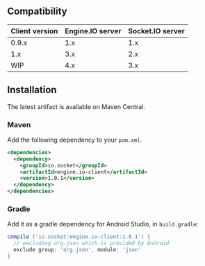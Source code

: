 ## Compatibility

| Client version | Engine.IO server | Socket.IO server |
| -------------- | ---------------- | ---------------- |
| 0.9.x  | 1.x | 1.x |
| 1.x    | 3.x | 2.x |
| WIP    | 4.x | 3.x |

## Installation
The latest artifact is available on Maven Central.

### Maven
Add the following dependency to your `pom.xml`.

```xml
<dependencies>
  <dependency>
    <groupId>io.socket</groupId>
    <artifactId>engine.io-client</artifactId>
    <version>1.0.1</version>
  </dependency>
</dependencies>
```

### Gradle
Add it as a gradle dependency for Android Studio, in `build.gradle`:

```groovy
compile ('io.socket:engine.io-client:1.0.1') {
  // excluding org.json which is provided by Android
  exclude group: 'org.json', module: 'json'
}
```
